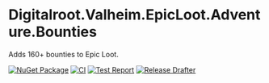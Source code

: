 # Digitalroot.Valheim.EpicLoot.Adventure.Bounties

Adds 160+ bounties to Epic Loot.

[![NuGet Package](https://github.com/Digitalroot-Valheim/Digitalroot.Valheim.EpicLoot.Adventure.Bounties/actions/workflows/publish.yml/badge.svg)](https://github.com/Digitalroot-Valheim/Digitalroot.Valheim.EpicLoot.Adventure.Bounties/actions/workflows/publish.yml)
[![CI](https://github.com/Digitalroot-Valheim/Digitalroot.Valheim.EpicLoot.Adventure.Bounties/actions/workflows/ci.yml/badge.svg)](https://github.com/Digitalroot-Valheim/Digitalroot.Valheim.EpicLoot.Adventure.Bounties/actions/workflows/ci.yml)
[![Test Report](https://github.com/Digitalroot-Valheim/Digitalroot.Valheim.EpicLoot.Adventure.Bounties/actions/workflows/test-report.yml/badge.svg)](https://github.com/Digitalroot-Valheim/Digitalroot.Valheim.EpicLoot.Adventure.Bounties/actions/workflows/test-report.yml)
[![Release Drafter](https://github.com/Digitalroot-Valheim/Digitalroot.Valheim.EpicLoot.Adventure.Bounties/actions/workflows/drafter.yml/badge.svg)](https://github.com/Digitalroot-Valheim/Digitalroot.Valheim.EpicLoot.Adventure.Bounties/actions/workflows/drafter.yml)